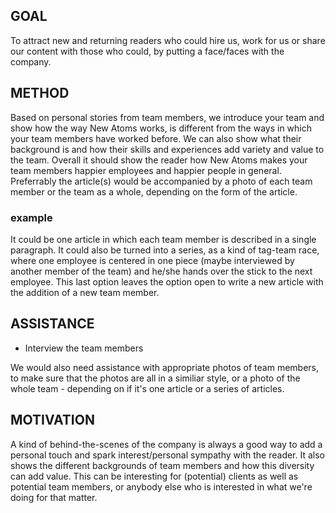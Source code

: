 ## GOAL
To attract new and returning readers who could hire us, work for us or share our content with those who could, by putting a face/faces with the company.

## METHOD
Based on personal stories from team members, we introduce your team and show how the way New Atoms works, is different from the ways in which your team members have worked before. We can also show what their background is and how their skills and experiences add variety and value to the team. Overall it should show the reader how New Atoms makes your team members happier employees and happier people in general. Preferrably the article(s) would be accompanied by a photo of each team member or the team as a whole, depending on the form of the article.

### example
It could be one article in which each team member is described in a single paragraph. It could also be turned into a series, as a kind of tag-team race, where one employee is centered in one piece (maybe interviewed by another member of the team) and he/she hands over the stick to the next employee. This last option leaves the option open to write a new article with the addition of a new team member.

## ASSISTANCE
- Interview the team members

We would also need assistance with appropriate photos of team members, to make sure that the photos are all in a similiar style, or a photo of the whole team - depending on if it's one article or a series of articles.

## MOTIVATION
A kind of behind-the-scenes of the company is always a good way to add a personal touch and spark interest/personal sympathy with the reader. It also shows the different backgrounds of team members and how this diversity can add value. This can be interesting for (potential) clients as well as potential team members, or anybody else who is interested in what we're doing for that matter.
